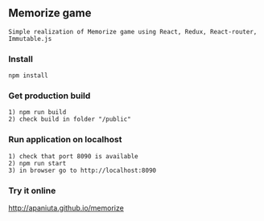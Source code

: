## Memorize game

	Simple realization of Memorize game using React, Redux, React-router, Immutable.js

### Install

    npm install

### Get production build

    1) npm run build
    2) check build in folder "/public"
    
### Run application on localhost

    1) check that port 8090 is available
    2) npm run start
    3) in browser go to http://localhost:8090

### Try it online

http://apaniuta.github.io/memorize
